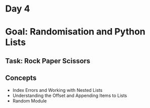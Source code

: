 # Day 4 
# Goal: Randomisation and Python Lists
## Task: Rock Paper Scissors
## Concepts 
- Index Errors and Working with Nested Lists
- Understanding the Offset and Appending Items to Lists
- Random Module
